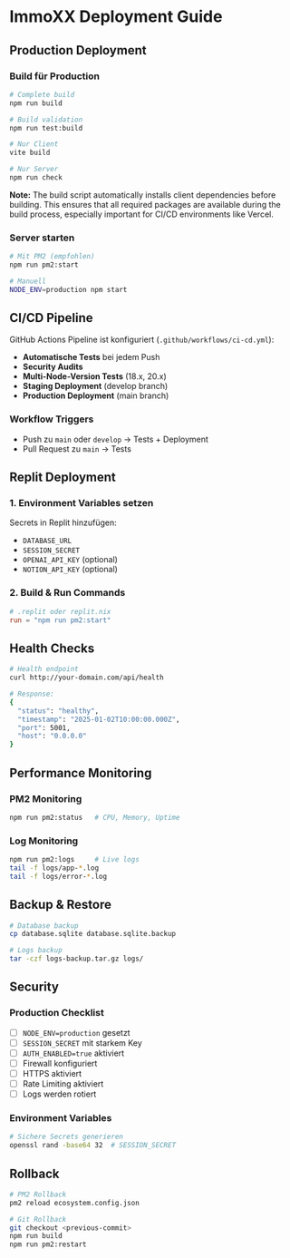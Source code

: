 # ImmoXX Deployment Guide

## Production Deployment

### Build für Production

```bash
# Complete build
npm run build

# Build validation
npm run test:build

# Nur Client
vite build

# Nur Server
npm run check
```

**Note:** The build script automatically installs client dependencies before building. This ensures that all required packages are available during the build process, especially important for CI/CD environments like Vercel.

### Server starten

```bash
# Mit PM2 (empfohlen)
npm run pm2:start

# Manuell
NODE_ENV=production npm start
```

## CI/CD Pipeline

GitHub Actions Pipeline ist konfiguriert (`.github/workflows/ci-cd.yml`):

- **Automatische Tests** bei jedem Push
- **Security Audits**
- **Multi-Node-Version Tests** (18.x, 20.x)
- **Staging Deployment** (develop branch)
- **Production Deployment** (main branch)

### Workflow Triggers

- Push zu `main` oder `develop` → Tests + Deployment
- Pull Request zu `main` → Tests

## Replit Deployment

### 1. Environment Variables setzen

Secrets in Replit hinzufügen:
- `DATABASE_URL`
- `SESSION_SECRET`
- `OPENAI_API_KEY` (optional)
- `NOTION_API_KEY` (optional)

### 2. Build & Run Commands

```toml
# .replit oder replit.nix
run = "npm run pm2:start"
```

## Health Checks

```bash
# Health endpoint
curl http://your-domain.com/api/health

# Response:
{
  "status": "healthy",
  "timestamp": "2025-01-02T10:00:00.000Z",
  "port": 5001,
  "host": "0.0.0.0"
}
```

## Performance Monitoring

### PM2 Monitoring

```bash
npm run pm2:status   # CPU, Memory, Uptime
```

### Log Monitoring

```bash
npm run pm2:logs     # Live logs
tail -f logs/app-*.log
tail -f logs/error-*.log
```

## Backup & Restore

```bash
# Database backup
cp database.sqlite database.sqlite.backup

# Logs backup
tar -czf logs-backup.tar.gz logs/
```

## Security

### Production Checklist

- [ ] `NODE_ENV=production` gesetzt
- [ ] `SESSION_SECRET` mit starkem Key
- [ ] `AUTH_ENABLED=true` aktiviert
- [ ] Firewall konfiguriert
- [ ] HTTPS aktiviert
- [ ] Rate Limiting aktiviert
- [ ] Logs werden rotiert

### Environment Variables

```bash
# Sichere Secrets generieren
openssl rand -base64 32  # SESSION_SECRET
```

## Rollback

```bash
# PM2 Rollback
pm2 reload ecosystem.config.json

# Git Rollback
git checkout <previous-commit>
npm run build
npm run pm2:restart
```
